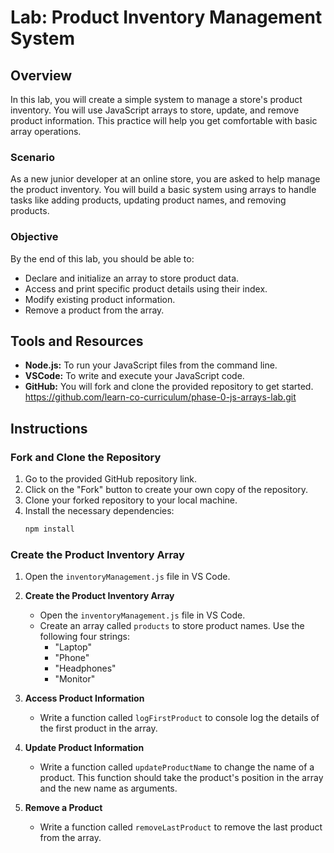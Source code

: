 # Lab: Product Inventory Management System

## Overview

In this lab, you will create a simple system to manage a store's product inventory. You will use JavaScript arrays to store, update, and remove product information. This practice will help you get comfortable with basic array operations.

### Scenario

As a new junior developer at an online store, you are asked to help manage the product inventory. You will build a basic system using arrays to handle tasks like adding products, updating product names, and removing products.

### Objective

By the end of this lab, you should be able to:

- Declare and initialize an array to store product data.
- Access and print specific product details using their index.
- Modify existing product information.
- Remove a product from the array.

## Tools and Resources

- **Node.js:** To run your JavaScript files from the command line.
- **VSCode:** To write and execute your JavaScript code.
- **GitHub:** You will fork and clone the provided repository to get started. https://github.com/learn-co-curriculum/phase-0-js-arrays-lab.git

## Instructions

### Fork and Clone the Repository

1. Go to the provided GitHub repository link.
2. Click on the "Fork" button to create your own copy of the repository.
3. Clone your forked repository to your local machine.
4. Install the necessary dependencies:
   ```sh
   npm install
   ```

### Create the Product Inventory Array

1. Open the `inventoryManagement.js` file in VS Code.

2. **Create the Product Inventory Array**
   - Open the `inventoryManagement.js` file in VS Code.
   - Create an array called `products` to store product names. Use the following four strings:
     - "Laptop"
     - "Phone"
     - "Headphones"
     - "Monitor"

3. **Access Product Information**
   - Write a function called `logFirstProduct` to console log the details of the first product in the array.

4. **Update Product Information**
   - Write a function called `updateProductName` to change the name of a product. This function should take the product's position in the array and the new name as arguments.

5. **Remove a Product**
   - Write a function called `removeLastProduct` to remove the last product from the array.

